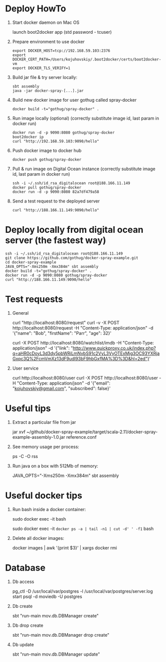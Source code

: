 Deploy HowTo
============
1. Start docker daemon on Mac OS

    launch boot2docker app (std password - tcuser)

2. Prepare environment to use docker

    ```
    export DOCKER_HOST=tcp://192.168.59.103:2376
    export DOCKER_CERT_PATH=/Users/kojuhovskiy/.boot2docker/certs/boot2docker-vm
    export DOCKER_TLS_VERIFY=1
    ```

3. Build jar file & try server locally:

   ```
   sbt assembly
   java -jar docker-spray-[...].jar
   ```

3. Build new docker image for user gothug called spray-docker

    ```
    docker build -t="gothug/spray-docker" .
    ```

4. Run image locally (optional) (correctly substitute image id, last param in docker run)

    ```
    docker run -d -p 9090:8080 gothug/spray-docker
    boot2docker ip
    curl "http://192.168.59.103:9090/hello"
    ```

5. Push docker image to docker hub

    ```
    docker push gothug/spray-docker
    ```

6. Pull & run image on Digital Ocean instance (correctly substitute image id, last param in docker run)

    ```
    ssh -i ~/.ssh/id_rsa_digitalocean root@188.166.11.149
    docker pull gothug/spray-docker
    docker run -d -p 9090:8080 82a7df479a58
    ```

7. Send a test request to the deployed server

    ```
    curl "http://188.166.11.149:9090/hello"
    ```

Deploy locally from digital ocean server (the fastest way)
==========================================================

    ssh -i ~/.ssh/id_rsa_digitalocean root@188.166.11.149
    git clone https://github.com/gothug/docker-spray-example.git
    cd docker-spray-example
    JAVA_OPTS="-Xms250m -Xmx384m" sbt assembly
    docker build -t="gothug/spray-docker" .
    docker run -d -p 9090:8080 gothug/spray-docker
    curl "http://188.166.11.149:9090/hello"

Test requests
=============
1. General

    curl "http://localhost:8080/request"
    curl -v -X POST http://localhost:8080/request -H "Content-Type: application/json" -d '{"name": "Bob", "firstName": "Parr", "age": 32}'

    curl -X POST http://localhost:8080/watchlist/imdb -H "Content-Type: application/json" -d '{"link": "http://www.quickproxy.co.uk/index.php?q=aHR0cDovL3d3dy5pbWRiLmNvbS91c2VyL3VyOTExMjg3OC93YXRjaGxpc3Q%2FcmVmXz13dF9udl93bF9hbGxfMA%3D%3D&hl=2ed"}'

2. User service

    curl http://localhost:8080/user
    curl -X POST http://localhost:8080/user -H "Content-Type: application/json" -d '{"email": "kojuhovskiy@gmail.com", "subscribed": false}'

Useful tips
===========
1. Extract a particular file from jar

    jar xvf ~/github/docker-spray-example/target/scala-2.11/docker-spray-example-assembly-1.0.jar reference.conf

2. See memory usage per process:

    ps -C -O rss

3. Run java on a box with 512Mb of memory:

    JAVA_OPTS="-Xms250m -Xmx384m" sbt assembly

Useful docker tips
==================
1. Run bash inside a docker container:

    sudo docker exec -it <containerIdOrName> bash

    sudo docker exec -it `docker ps -a | tail -n1 | cut -d' ' -f1` bash

2. Delete all docker images:

    docker images | awk '{print $3}'  | xargs docker rmi

Database
========
1. Db access

    pg_ctl -D /usr/local/var/postgres -l /usr/local/var/postgres/server.log start
    psql -d moviedb -U postgres

2. Db create

    sbt "run-main mov.db.DBManager create"

3. Db drop create

    sbt "run-main mov.db.DBManager drop create"

4. Db update

    sbt "run-main mov.db.DBManager update"
